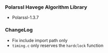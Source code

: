 ### Polarssl Havege Algorithm Library

* Polarssl-1.3.7

### ChangeLog

* Fix include import path only
* `timing.c` only reserves the `hardclock` function
